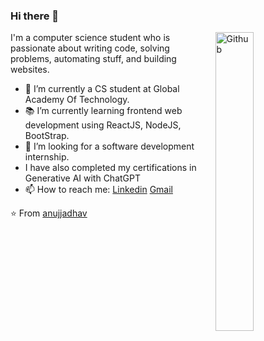 ### Hi there 👋

<img width="35%" align="right" alt="Github" src="https://user-images.githubusercontent.com/48678280/88862734-4903af80-d201-11ea-968b-9c939d88a37c.gif" />

I'm a computer science student who is passionate about writing code, solving problems, automating stuff, and building websites.

- 🔭 I’m currently a CS student at Global Academy Of Technology.
- 📚 I’m currently learning  frontend web development using ReactJS, NodeJS, BootStrap.
- 👯 I’m looking for a software development internship.
- I have also completed my certifications in Generative AI with ChatGPT
- 📫 How to reach me: [Linkedin](www.linkedin.com/in/anuj-jadhav-a6456b260) [Gmail](mailto:anujjadhav4122@gmail.com)

⭐️ From [anujjadhav](https://github.com/hazemessam)
